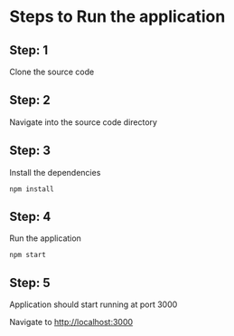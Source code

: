 # Steps to Run the application

## Step: 1

Clone the source code

## Step: 2

Navigate into the source code directory

## Step: 3

Install the dependencies

```
npm install
```

## Step: 4

Run the application

```
npm start
```

## Step: 5

Application should start running at port 3000

Navigate to [http://localhost:3000](http://localhost:3000/)